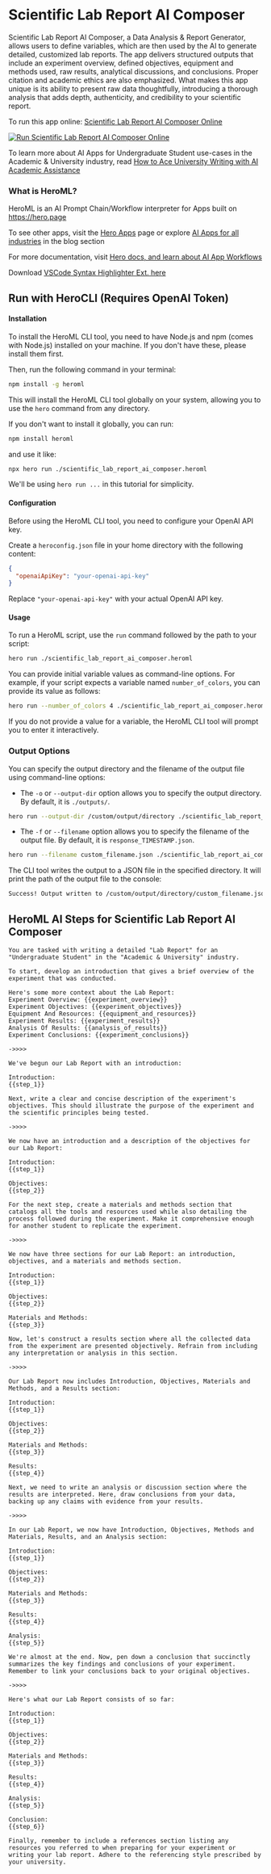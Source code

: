 # Scientific Lab Report AI Composer

Scientific Lab Report AI Composer, a Data Analysis & Report Generator, allows users to define variables, which are then used by the AI to generate detailed, customized lab reports. The app delivers structured outputs that include an experiment overview, defined objectives, equipment and methods used, raw results, analytical discussions, and conclusions. Proper citation and academic ethics are also emphasized. What makes this app unique is its ability to present raw data thoughtfully, introducing a thorough analysis that adds depth, authenticity, and credibility to your scientific report.

To run this app online: [Scientific Lab Report AI Composer Online](https://hero.page/app/scientific-lab-report-ai-composer-data-analysis-and-report-generator/b1EXxE0yOVcmLHw8PfQb)

[![Run Scientific Lab Report AI Composer Online](/assets/run.svg)](https://hero.page/app/scientific-lab-report-ai-composer-data-analysis-and-report-generator/b1EXxE0yOVcmLHw8PfQb)

To learn more about AI Apps for Undergraduate Student use-cases in the Academic & University industry, read [How to Ace University Writing with AI Academic Assistance](https://hero.page/blog/ai/academic-and-university/how-to-ace-university-writing-with-ai-academic-assistance/170701)

### What is HeroML?
HeroML is an AI Prompt Chain/Workflow interpreter for Apps built on https://hero.page 

To see other apps, visit the [Hero Apps](https://hero.page/apps) page or explore [AI Apps for all industries](https://hero.page/blog) in the blog section

For more documentation, visit [Hero docs, and learn about AI App Workflows](https://hero.page/tutorials/introduction-to-heroml)

Download [VSCode Syntax Highlighter Ext. here](https://marketplace.visualstudio.com/items?itemName=hero-page.heroml)

## Run with HeroCLI (Requires OpenAI Token)

#### Installation

To install the HeroML CLI tool, you need to have Node.js and npm (comes with Node.js) installed on your machine. If you don't have these, please install them first. 

Then, run the following command in your terminal:

```bash
npm install -g heroml
```

This will install the HeroML CLI tool globally on your system, allowing you to use the `hero` command from any directory.

If you don't want to install it globally, you can run:

```bash
npm install heroml
```

and use it like:

```bash
npx hero run ./scientific_lab_report_ai_composer.heroml
```

We'll be using `hero run ...` in this tutorial for simplicity.

#### Configuration

Before using the HeroML CLI tool, you need to configure your OpenAI API key. 

Create a `heroconfig.json` file in your home directory with the following content:

```json
{
  "openaiApiKey": "your-openai-api-key"
}
```

Replace `"your-openai-api-key"` with your actual OpenAI API key.

#### Usage

To run a HeroML script, use the `run` command followed by the path to your script:

```bash
hero run ./scientific_lab_report_ai_composer.heroml
```

You can provide initial variable values as command-line options. For example, if your script expects a variable named `number_of_colors`, you can provide its value as follows:

```bash
hero run --number_of_colors 4 ./scientific_lab_report_ai_composer.heroml
```

If you do not provide a value for a variable, the HeroML CLI tool will prompt you to enter it interactively.

### Output Options

You can specify the output directory and the filename of the output file using command-line options:

- The `-o` or `--output-dir` option allows you to specify the output directory. By default, it is `./outputs/`.

```bash
hero run --output-dir /custom/output/directory ./scientific_lab_report_ai_composer.heroml
```

- The `-f` or `--filename` option allows you to specify the filename of the output file. By default, it is `response_TIMESTAMP.json`.

```bash
hero run --filename custom_filename.json ./scientific_lab_report_ai_composer.heroml
```

The CLI tool writes the output to a JSON file in the specified directory. It will print the path of the output file to the console:

```bash
Success! Output written to /custom/output/directory/custom_filename.json
```


## HeroML AI Steps for Scientific Lab Report AI Composer
```
You are tasked with writing a detailed "Lab Report" for an "Undergraduate Student" in the "Academic & University" industry. 

To start, develop an introduction that gives a brief overview of the experiment that was conducted.

Here's some more context about the Lab Report:
Experiment Overview: {{experiment_overview}}
Experiment Objectives: {{experiment_objectives}}
Equipment And Resources: {{equipment_and_resources}}
Experiment Results: {{experiment_results}}
Analysis Of Results: {{analysis_of_results}}
Experiment Conclusions: {{experiment_conclusions}}

->>>>

We've begun our Lab Report with an introduction:

Introduction:
{{step_1}}

Next, write a clear and concise description of the experiment's objectives. This should illustrate the purpose of the experiment and the scientific principles being tested.

->>>>

We now have an introduction and a description of the objectives for our Lab Report:

Introduction:
{{step_1}}

Objectives:
{{step_2}}

For the next step, create a materials and methods section that catalogs all the tools and resources used while also detailing the process followed during the experiment. Make it comprehensive enough for another student to replicate the experiment.

->>>>

We now have three sections for our Lab Report: an introduction, objectives, and a materials and methods section.

Introduction:
{{step_1}}

Objectives:
{{step_2}}

Materials and Methods:
{{step_3}}

Now, let's construct a results section where all the collected data from the experiment are presented objectively. Refrain from including any interpretation or analysis in this section.

->>>>

Our Lab Report now includes Introduction, Objectives, Materials and Methods, and a Results section:

Introduction:
{{step_1}}

Objectives:
{{step_2}}

Materials and Methods:
{{step_3}}

Results:
{{step_4}}

Next, we need to write an analysis or discussion section where the results are interpreted. Here, draw conclusions from your data, backing up any claims with evidence from your results.

->>>>

In our Lab Report, we now have Introduction, Objectives, Methods and Materials, Results, and an Analysis section:

Introduction:
{{step_1}}

Objectives:
{{step_2}}

Materials and Methods:
{{step_3}}

Results:
{{step_4}}

Analysis:
{{step_5}}

We're almost at the end. Now, pen down a conclusion that succinctly summarizes the key findings and conclusions of your experiment. Remember to link your conclusions back to your original objectives.

->>>>

Here's what our Lab Report consists of so far: 

Introduction:
{{step_1}}

Objectives:
{{step_2}}

Materials and Methods:
{{step_3}}

Results:
{{step_4}}

Analysis:
{{step_5}}

Conclusion:
{{step_6}}

Finally, remember to include a references section listing any resources you referred to when preparing for your experiment or writing your lab report. Adhere to the referencing style prescribed by your university. 


```

